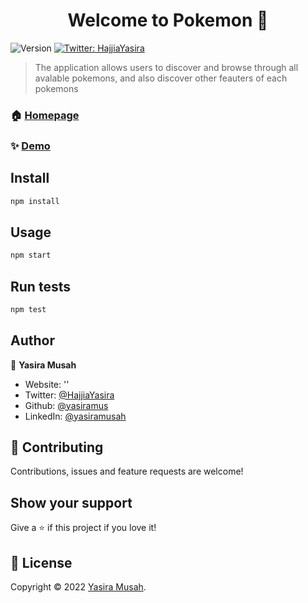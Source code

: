 <h1 align="center">Welcome to Pokemon 👋</h1>
<p>
  <img alt="Version" src="https://img.shields.io/badge/version-0.1.0-blue.svg?cacheSeconds=2592000" />
  <!-- <a href="''" target="_blank">
    <img alt="Documentation" src="https://img.shields.io/badge/documentation-yes-brightgreen.svg" />
  </a> -->
  <!-- <a href="''" target="_blank">
    <img alt="License: ''" src="https://img.shields.io/badge/License-''-yellow.svg" />
  </a> -->
  <a href="https://twitter.com/HajjiaYasira" target="_blank">
    <img alt="Twitter: HajjiaYasira" src="https://img.shields.io/twitter/follow/HajjiaYasira.svg?style=social" />
  </a>
</p>

> The application allows users to discover and browse through all avalable pokemons, and also discover other feauters of each pokemons 

### 🏠 [Homepage](index.jsx)

### ✨ [Demo](http://pokemon-eta-black.vercel.app/)

## Install

```sh
npm install
```

## Usage

```sh
npm start
```

## Run tests

```sh
npm test
```

## Author

👤 **Yasira Musah**

* Website: ''
* Twitter: [@HajjiaYasira](https://twitter.com/HajjiaYasira)
* Github: [@yasiramus](https://github.com/yasiramus)
* LinkedIn: [@yasiramusah](https://linkedin.com/in/yasiramusah)

## 🤝 Contributing

Contributions, issues and feature requests are welcome!

## Show your support

Give a ⭐️ if this project if you love  it!

## 📝 License

Copyright © 2022 [Yasira Musah](https://github.com/yasiramus).